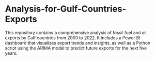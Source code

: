 # Analysis-for-Gulf-Countries-Exports
This repository contains a comprehensive analysis of fossil fuel and oil exports by Gulf countries from 2000 to 2022. It includes a Power BI dashboard that visualizes export trends and insights, as well as a Python script using the ARIMA model to predict future exports for the next five years. 
